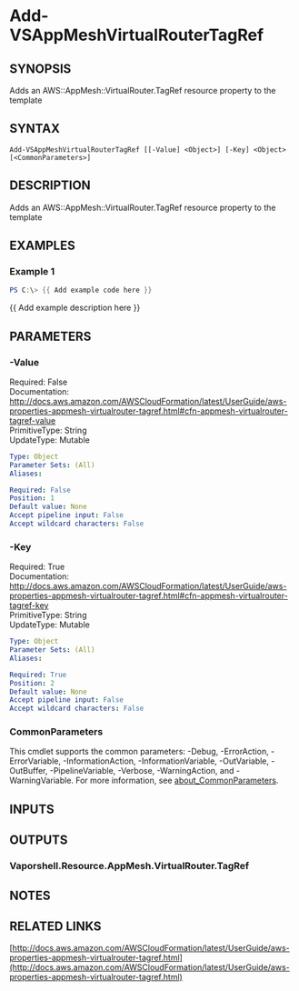 # Add-VSAppMeshVirtualRouterTagRef

## SYNOPSIS
Adds an AWS::AppMesh::VirtualRouter.TagRef resource property to the template

## SYNTAX

```
Add-VSAppMeshVirtualRouterTagRef [[-Value] <Object>] [-Key] <Object> [<CommonParameters>]
```

## DESCRIPTION
Adds an AWS::AppMesh::VirtualRouter.TagRef resource property to the template

## EXAMPLES

### Example 1
```powershell
PS C:\> {{ Add example code here }}
```

{{ Add example description here }}

## PARAMETERS

### -Value
Required: False    
Documentation: http://docs.aws.amazon.com/AWSCloudFormation/latest/UserGuide/aws-properties-appmesh-virtualrouter-tagref.html#cfn-appmesh-virtualrouter-tagref-value    
PrimitiveType: String    
UpdateType: Mutable

```yaml
Type: Object
Parameter Sets: (All)
Aliases:

Required: False
Position: 1
Default value: None
Accept pipeline input: False
Accept wildcard characters: False
```

### -Key
Required: True    
Documentation: http://docs.aws.amazon.com/AWSCloudFormation/latest/UserGuide/aws-properties-appmesh-virtualrouter-tagref.html#cfn-appmesh-virtualrouter-tagref-key    
PrimitiveType: String    
UpdateType: Mutable

```yaml
Type: Object
Parameter Sets: (All)
Aliases:

Required: True
Position: 2
Default value: None
Accept pipeline input: False
Accept wildcard characters: False
```

### CommonParameters
This cmdlet supports the common parameters: -Debug, -ErrorAction, -ErrorVariable, -InformationAction, -InformationVariable, -OutVariable, -OutBuffer, -PipelineVariable, -Verbose, -WarningAction, and -WarningVariable. For more information, see [about_CommonParameters](http://go.microsoft.com/fwlink/?LinkID=113216).

## INPUTS

## OUTPUTS

### Vaporshell.Resource.AppMesh.VirtualRouter.TagRef
## NOTES

## RELATED LINKS

[http://docs.aws.amazon.com/AWSCloudFormation/latest/UserGuide/aws-properties-appmesh-virtualrouter-tagref.html](http://docs.aws.amazon.com/AWSCloudFormation/latest/UserGuide/aws-properties-appmesh-virtualrouter-tagref.html)

